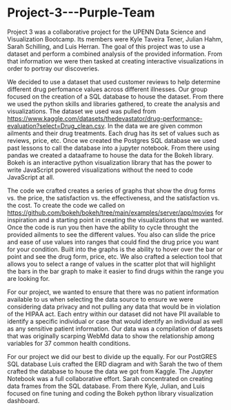 # Project-3---Purple-Team

Project 3 was a collaborative project for the UPENN Data Science and Visualization Bootcamp.  Its members were Kyle Taveira Tener, Julian Hahm, Sarah Schilling, and Luis Herran.  The goal of this project was to use a dataset and perform a combined analysis of the provided information.  From that information we were then tasked at creating interactive visualizations in order to portray our discoveries.  

We decided to use a dataset that used customer reviews to help determine different drug perfomance values across different illnesses. Our group focused on the creation of a SQL database to house the dataset.  From there we used the python skills and libraries gathered, to create the analysis and visualizations.  The dataset we used was pulled from https://www.kaggle.com/datasets/thedevastator/drug-performance-evaluation?select=Drug_clean.csv.  In the data we are given common ailments and their drug treatments.  Each drug has its set of values such as reviews, price, etc.  Once we created the Postgres SQL database we used past lessons to call the database into a jupyter notebook.  From there using pandas we created a dataaframe to house the data for the Bokeh library.  Bokeh is an interactive python visualization library that has the power to write JavaScript powered visualizations without the need to code JavaScript at all. 

The code we crafted creates a series of graphs that show the drug forms vs. the price, the satisfaction vs. the effectiveness, and the satisfaction vs. the cost.  To create the code we called on https://github.com/bokeh/bokeh/tree/main/examples/server/app/movies for inspiration and a starting point in creating the visualizations that we wanted.  Once the code is run you then have the ability to cycle throught the provided ailments to see the different values. You also can slide the price and ease of use values into ranges that could find the drug price you want for your condition.  Built into the graphs is the ability to hover over the bar or point and see the drug form, price, etc.  We also crafted a selection tool that allows you to select a range of values in the scatter plot that will highlight the bars in the bar graph to make it easier to find drugs within the range you are looking for.  

For our project, we wanted to ensure that there was no patient information available to us when selecting the data source to ensure we were considering data privacy and not pulling any data that would be in violation of the HIPAA act.  Each entry within our dataset did not have PII available to identify a specific individual or case that would identify an individual as well as any sensitive patient information.  Our data was a compilation of datasets that was originally scarping WebMd data to show the relationship among variables for 37 common health conditions.

For our project we did our best to divide up the equally.  For our PostGRES SQL database Luis crafted the ERD diagram and with Sarah the two of them crafted the database to house the data we got from Kaggle.  The Jupyter Notebook was a full collaborative effort.  Sarah concentrated on creating data frames from the SQL database.  From there Kyle, Julian, and Luis focused on fine tuning and coding the Bokeh python library visualization dashboard.  
